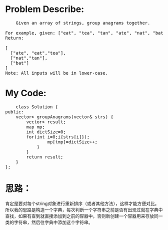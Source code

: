 # Problem Describe:
<pre>
	Given an array of strings, group anagrams together.

For example, given: ["eat", "tea", "tan", "ate", "nat", "bat"], 
Return:

[
  ["ate", "eat","tea"],
  ["nat","tan"],
  ["bat"]
]
Note: All inputs will be in lower-case.
</pre>
# My Code:
<pre>
	class Solution {
public:
    vector<vector<string>> groupAnagrams(vector<string>& strs) {
        vector<vector<string>> result;
        map<string,int> mp;
        int dictSize=0;
        for(int i=0;i<strs.size();++i){
            string tmp=strs[i];
            sort(tmp.begin(),tmp.end());
            if(mp.count(tmp)){
                result[mp[tmp]].push_back(strs[i]);
            }
            else{
                result.push_back(vector<string>{strs[i]});
                mp[tmp]=dictSize++;
            }
        }
        return result;
    }
};
</pre>
# 思路：
肯定是要对每个string对象进行重新排序（或者其他方法），这样才能方便对比。所以我的思路是构造一个字典，每次判断一个字符串之前是否有出现过就在字典中查找，如果有查到就直接添加到之前的容器中，否则新创建一个容器用来存放同一类的字符串，然后往字典中添加这个字符串。
